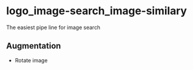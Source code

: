 # logo_image-search_image-similary
The easiest pipe line for image search

## Augmentation
- Rotate image
